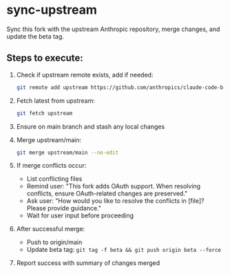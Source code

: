 # sync-upstream

Sync this fork with the upstream Anthropic repository, merge changes, and update the beta tag.

## Steps to execute:

1. Check if upstream remote exists, add if needed:
   ```bash
   git remote add upstream https://github.com/anthropics/claude-code-base-action.git
   ```

2. Fetch latest from upstream:
   ```bash
   git fetch upstream
   ```

3. Ensure on main branch and stash any local changes

4. Merge upstream/main:
   ```bash
   git merge upstream/main --no-edit
   ```

5. If merge conflicts occur:
   - List conflicting files
   - Remind user: "This fork adds OAuth support. When resolving conflicts, ensure OAuth-related changes are preserved."
   - Ask user: "How would you like to resolve the conflicts in [file]? Please provide guidance."
   - Wait for user input before proceeding

6. After successful merge:
   - Push to origin/main
   - Update beta tag: `git tag -f beta && git push origin beta --force`

7. Report success with summary of changes merged